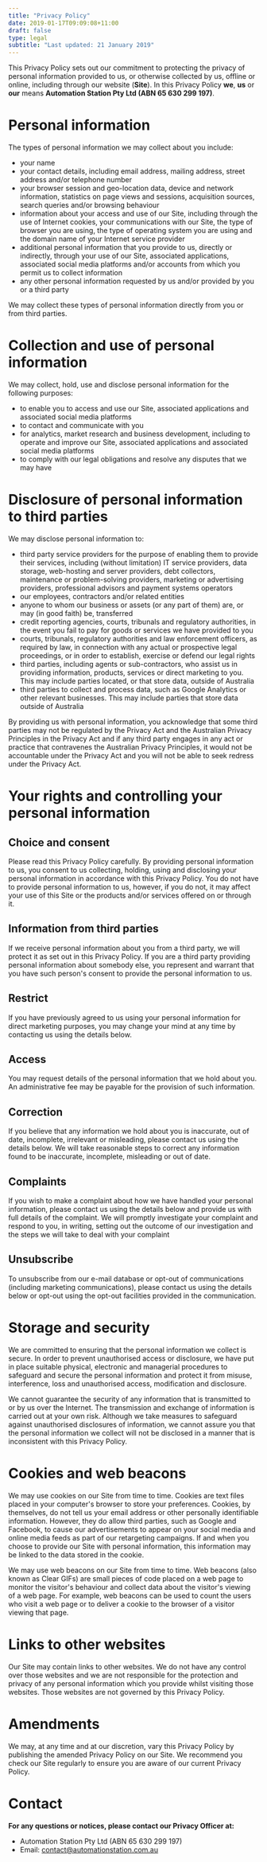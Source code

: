 ```yaml
---
title: "Privacy Policy"
date: 2019-01-17T09:09:08+11:00
draft: false
type: legal
subtitle: "Last updated: 21 January 2019"
---
```


This Privacy Policy sets out our commitment to protecting the privacy of personal information provided to us, or otherwise collected by us, offline or online, including through our website (**Site**). In this Privacy Policy **we**, **us** or **our** means **Automation Station Pty Ltd (ABN 65 630 299 197)**.

# Personal information

The types of personal information we may collect about you include:

- your name
- your contact details, including email address, mailing address, street address and/or telephone number
- your browser session and geo-location data, device and network information, statistics on page views and sessions, acquisition sources, search queries and/or browsing behaviour
- information about your access and use of our Site, including through the use of Internet cookies, your communications with our Site, the type of browser you are using, the type of operating system you are using and the domain name of your Internet service provider
- additional personal information that you provide to us, directly or indirectly, through your use of our Site, associated applications, associated social media platforms and/or accounts from which you permit us to collect information
- any other personal information requested by us and/or provided by you or a third party

We may collect these types of personal information directly from you or from third parties.

# Collection and use of personal information

We may collect, hold, use and disclose personal information for the following purposes:

- to enable you to access and use our Site, associated applications and associated social media platforms
- to contact and communicate with you
- for analytics, market research and business development, including to operate and improve our Site, associated applications and associated social media platforms
- to comply with our legal obligations and resolve any disputes that we may have

# Disclosure of personal information to third parties

We may disclose personal information to:

- third party service providers for the purpose of enabling them to provide their services, including (without limitation) IT service providers, data storage, web-hosting and server providers, debt collectors, maintenance or problem-solving providers, marketing or advertising providers, professional advisors and payment systems operators
- our employees, contractors and/or related entities
- anyone to whom our business or assets (or any part of them) are, or may (in good faith) be, transferred
- credit reporting agencies, courts, tribunals and regulatory authorities, in the event you fail to pay for goods or services we have provided to you
- courts, tribunals, regulatory authorities and law enforcement officers, as required by law, in connection with any actual or prospective legal proceedings, or in order to establish, exercise or defend our legal rights
- third parties, including agents or sub-contractors, who assist us in providing information, products, services or direct marketing to you. This may include parties located, or that store data, outside of Australia
- third parties to collect and process data, such as Google Analytics or other relevant businesses. This may include parties that store data outside of Australia

By providing us with personal information, you acknowledge that some third parties may not be regulated by the Privacy Act and the Australian Privacy Principles in the Privacy Act and if any third party engages in any act or practice that contravenes the Australian Privacy Principles, it would not be accountable under the Privacy Act and you will not be able to seek redress under the Privacy Act.

# Your rights and controlling your personal information

## Choice and consent
Please read this Privacy Policy carefully. By providing personal information to us, you consent to us collecting, holding, using and disclosing your personal information in accordance with this Privacy Policy. You do not have to provide personal information to us, however, if you do not, it may affect your use of this Site or the products and/or services offered on or through it.

## Information from third parties
If we receive personal information about you from a third party, we will protect it as set out in this Privacy Policy. If you are a third party providing personal information about somebody else, you represent and warrant that you have such person's consent to provide the personal information to us.

## Restrict
If you have previously agreed to us using your personal information for direct marketing purposes, you may change your mind at any time by contacting us using the details below.

## Access
You may request details of the personal information that we hold about you. An administrative fee may be payable for the provision of such information.
 
## Correction
If you believe that any information we hold about you is inaccurate, out of date, incomplete, irrelevant or misleading, please contact us using the details below. We will take reasonable steps to correct any information found to be inaccurate, incomplete, misleading or out of date.

## Complaints
If you wish to make a complaint about how we have handled your personal information, please contact us using the details below and provide us with full details of the complaint. We will promptly investigate your complaint and respond to you, in writing, setting out the outcome of our investigation and the steps we will take to deal with your complaint

## Unsubscribe
To unsubscribe from our e-mail database or opt-out of communications (including marketing communications), please contact us using the details below or opt-out using the opt-out facilities provided in the communication.

# Storage and security

We are committed to ensuring that the personal information we collect is secure. In order to prevent unauthorised access or disclosure, we have put in place suitable physical, electronic and managerial procedures to safeguard and secure the personal information and protect it from misuse, interference, loss and unauthorised access, modification and disclosure.

We cannot guarantee the security of any information that is transmitted to or by us over the Internet. The transmission and exchange of information is carried out at your own risk. Although we take measures to safeguard against unauthorised disclosures of information, we cannot assure you that the personal information we collect will not be disclosed in a manner that is inconsistent with this Privacy Policy.

# Cookies and web beacons

We may use cookies on our Site from time to time. Cookies are text files placed in your computer's browser to store your preferences. Cookies, by themselves, do not tell us your email address or other personally identifiable information. However, they do allow third parties, such as Google and Facebook, to cause our advertisements to appear on your social media and online media feeds as part of our retargeting campaigns. If and when you choose to provide our Site with personal information, this information may be linked to the data stored in the cookie.

We may use web beacons on our Site from time to time. Web beacons (also known as Clear GIFs) are small pieces of code placed on a web page to monitor the visitor's behaviour and collect data about the visitor's viewing of a web page. For example, web beacons can be used to count the users who visit a web page or to deliver a cookie to the browser of a visitor viewing that page.

# Links to other websites
Our Site may contain links to other websites. We do not have any control over those websites and we are not responsible for the protection and privacy of any personal information which you provide whilst visiting those websites. Those websites are not governed by this Privacy Policy.

# Amendments

We may, at any time and at our discretion, vary this Privacy Policy by publishing the amended Privacy Policy on our Site. We recommend you check our Site regularly to ensure you are aware of our current Privacy Policy.

# Contact 

**For any questions or notices, please contact our Privacy Officer at:**

- Automation Station Pty Ltd (ABN 65 630 299 197)
- Email: <a href="mailto:contact@automationstation.com.au">contact@automationstation.com.au</a>